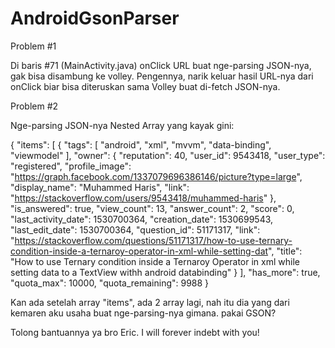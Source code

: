 # AndroidGsonParser

Problem #1

Di baris #71 (MainActivity.java) onClick URL buat nge-parsing JSON-nya, gak bisa disambung ke volley. 
Pengennya, narik keluar hasil URL-nya dari onClick biar bisa diteruskan sama Volley buat di-fetch JSON-nya.

Problem #2

Nge-parsing JSON-nya Nested Array yang kayak gini:

{
  "items": [
    {
      "tags": [
        "android",
        "xml",
        "mvvm",
        "data-binding",
        "viewmodel"
      ],
      "owner": {
        "reputation": 40,
        "user_id": 9543418,
        "user_type": "registered",
        "profile_image": "https://graph.facebook.com/1337079696386146/picture?type=large",
        "display_name": "Muhammed Haris",
        "link": "https://stackoverflow.com/users/9543418/muhammed-haris"
      },
      "is_answered": true,
      "view_count": 13,
      "answer_count": 2,
      "score": 0,
      "last_activity_date": 1530700364,
      "creation_date": 1530699543,
      "last_edit_date": 1530700364,
      "question_id": 51171317,
      "link": "https://stackoverflow.com/questions/51171317/how-to-use-ternary-condition-inside-a-ternaroy-operator-in-xml-while-setting-dat",
      "title": "How to use Ternary condition inside a Ternaroy Operator in xml while setting data to a TextView withh android databinding"
    }
  ],
  "has_more": true,
  "quota_max": 10000,
  "quota_remaining": 9988
}

Kan ada setelah array "items", ada 2 array lagi, nah itu dia yang dari kemaren aku usaha buat nge-parsing-nya gimana. pakai GSON?

Tolong bantuannya ya bro Eric. I will forever indebt with you!
